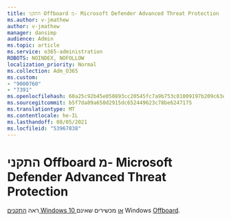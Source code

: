 ```yaml
---
title: התקני Offboard מ- Microsoft Defender Advanced Threat Protection
ms.author: v-jmathew
author: v-jmathew
manager: dansimp
audience: Admin
ms.topic: article
ms.service: o365-administration
ROBOTS: NOINDEX, NOFOLLOW
localization_priority: Normal
ms.collection: Adm_O365
ms.custom:
- "9000760"
- "7391"
ms.openlocfilehash: 60a25c92b45e050893cc20545fc7a9b753c01009197b209c63e3bc56accf1e04
ms.sourcegitcommit: b5f7da89a650d2915dc652449623c78be6247175
ms.translationtype: MT
ms.contentlocale: he-IL
ms.lasthandoff: 08/05/2021
ms.locfileid: "53967838"
---
```

# <a name="offboard-devices-from-microsoft-defender-advanced-threat-protection"></a>התקני Offboard מ- Microsoft Defender Advanced Threat Protection

ראה [התקנים Windows 10 או](https://go.microsoft.com/fwlink/?linkid=2143629) מכשירים שאינם Windows [Offboard](https://go.microsoft.com/fwlink/?linkid=2143630).
